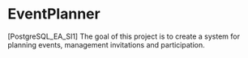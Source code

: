 # EventPlanner

[PostgreSQL_EA_SI1] The goal of this project is to create a system for planning events, management invitations and participation.